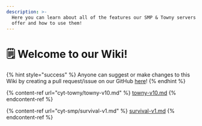 ```yaml
---
description: >-
  Here you can learn about all of the features our SMP & Towny servers have to
  offer and how to use them!
---
```


# 🗒 Welcome to our Wiki!

{% hint style="success" %}
Anyone can suggest or make changes to this Wiki by creating a pull request/issue on our GitHub [here](https://github.com/CraftYourTown/cyt-wiki)!
{% endhint %}

{% content-ref url="cyt-towny/towny-v10.md" %}
[towny-v10.md](cyt-towny/towny-v10.md)
{% endcontent-ref %}

{% content-ref url="cyt-smp/survival-v1.md" %}
[survival-v1.md](cyt-smp/survival-v1.md)
{% endcontent-ref %}
